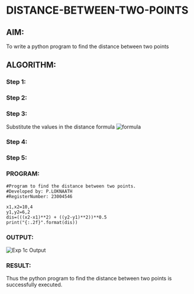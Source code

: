 # DISTANCE-BETWEEN-TWO-POINTS

## AIM:
To write a python program to find the distance between two points
## ALGORITHM:
### Step 1: 
### Step 2: 
### Step 3: 
Substitute the values in the distance formula  ![formula](/formula.JPG)
### Step 4: 
### Step 5: 
### PROGRAM:
```
#Program to find the distance between two points.
#Developed by: P.LOKNAATH
#RegisterNumber: 23004546

x1,x2=10,4
y1,y2=6,2
dis=(((x2-x1)**2) + ((y2-y1)**2))**0.5
print("{:.2f}".format(dis))
```

### OUTPUT:
![Exp 1c Output](https://github.com/Loknaath-sec/DISTANCE-BETWEEN-TWO-POINTS/assets/145742558/28329e32-c3f9-446a-ba3b-ffd0256bc6cf)


### RESULT:
Thus the python program to find the distance between two points is successfully executed.
